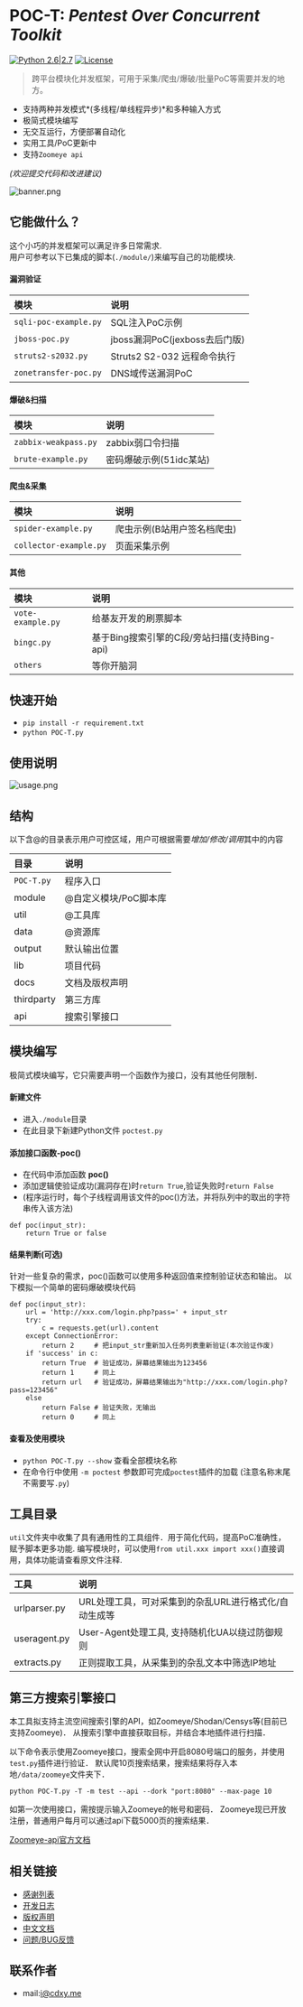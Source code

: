 # POC-T: *Pentest Over Concurrent Toolkit* 
[![Python 2.6|2.7](https://img.shields.io/badge/python-2.6|2.7-yellow.svg)](https://www.python.org/) [![License](https://img.shields.io/badge/license-GPLv2-red.svg)](https://raw.githubusercontent.com/Xyntax/POC-T/master/docs/LICENSE.txt)  

> 跨平台模块化并发框架，可用于采集/爬虫/爆破/批量PoC等需要并发的地方。

* 支持两种并发模式*(多线程/单线程异步)*和多种输入方式
* 极简式模块编写
* 无交互运行，方便部署自动化
* 实用工具/PoC更新中
* 支持`Zoomeye api`

*(欢迎提交代码和改进建议)*
  
![banner.png](https://github.com/Xyntax/POC-T/blob/master/docs/banner.png) 

## 它能做什么？  
这个小巧的并发框架可以满足许多日常需求.  
用户可参考以下已集成的脚本(`./module/`)来编写自己的功能模块.    

#### 漏洞验证 
|模块|说明|
|:---|:---|
|`sqli-poc-example.py`| SQL注入PoC示例|  
|`jboss-poc.py`       | jboss漏洞PoC(jexboss去后门版)|  
|`struts2-s2032.py`   | Struts2 S2-032 远程命令执行|  
|`zonetransfer-poc.py`| DNS域传送漏洞PoC|
  
#### 爆破&扫描 
|模块|说明|
|:---|:---|
|`zabbix-weakpass.py`  |zabbix弱口令扫描|  
|`brute-example.py`    |密码爆破示例(51idc某站)|
  
#### 爬虫&采集
|模块|说明|
|:---|:---|
|`spider-example.py`   |爬虫示例(B站用户签名档爬虫)|  
|`collector-example.py`|页面采集示例|  

  
#### 其他 
|模块|说明|
|:---|:---|
|`vote-example.py`     |给基友开发的刷票脚本|  
|`bingc.py`|基于Bing搜索引擎的C段/旁站扫描(支持Bing-api)|  
|`others`|等你开脑洞|  
  
  
## 快速开始 
* `pip install -r requirement.txt` 
* `python POC-T.py`  

## 使用说明 

![usage.png](https://github.com/Xyntax/POC-T/blob/master/docs/usage.png) 

## 结构  
以下含@的目录表示用户可控区域，用户可根据需要*增加/修改/调用*其中的内容

| 目录 | 说明 |
| :-----  |:-----|
| `POC-T.py` | 程序入口 |
| module   | @自定义模块/PoC脚本库 |
| util     | @工具库 |
| data     | @资源库 |
| output   | 默认输出位置 |
| lib      | 项目代码 |
| docs     | 文档及版权声明 |
| thirdparty | 第三方库 |
| api      | 搜索引擎接口 |

  
## 模块编写
极简式模块编写，它只需要声明一个函数作为接口，没有其他任何限制．

#### 新建文件
* 进入`./module`目录
* 在此目录下新建Python文件 `poctest.py`

#### 添加接口函数-poc()
* 在代码中添加函数 **poc()**
* 添加逻辑使验证成功(漏洞存在)时`return True`,验证失败时`return False`
* (程序运行时，每个子线程调用该文件的poc()方法，并将队列中的取出的字符串传入该方法)
```
def poc(input_str):
    return True or false
```  
#### 结果判断(可选)
针对一些复杂的需求，poc()函数可以使用多种返回值来控制验证状态和输出。
以下模拟一个简单的密码爆破模块代码
```
def poc(input_str):
    url = 'http://xxx.com/login.php?pass=' + input_str
    try:
        c = requests.get(url).content
    except ConnectionError:
        return 2     # 把input_str重新加入任务列表重新验证(本次验证作废)
    if 'success' in c:
        return True  # 验证成功，屏幕结果输出为123456
        return 1     # 同上
        return url   # 验证成功，屏幕结果输出为"http://xxx.com/login.php?pass=123456"
    else
        return False # 验证失败，无输出
        return 0     # 同上

```

#### 查看及使用模块
* `python POC-T.py --show` 查看全部模块名称
* 在命令行中使用 `-m poctest` 参数即可完成`poctest`插件的加载 (注意名称末尾不需要写`.py`)  
  
工具目录 
----
`util`文件夹中收集了具有通用性的工具组件．用于简化代码，提高PoC准确性，赋予脚本更多功能.
编写模块时，可以使用`from util.xxx import xxx()`直接调用，具体功能请查看原文件注释.  
  
|工具|说明|
|:---|:---|
|urlparser.py | URL处理工具，可对采集到的杂乱URL进行格式化/自动生成等|
|useragent.py | User-Agent处理工具, 支持随机化UA以绕过防御规则|
|extracts.py  | 正则提取工具，从采集到的杂乱文本中筛选IP地址|

第三方搜索引擎接口
---------
本工具拟支持主流空间搜索引擎的API，如Zoomeye/Shodan/Censys等(目前已支持Zoomeye)．
从搜索引擎中直接获取目标，并结合本地插件进行扫描．

以下命令表示使用Zoomeye接口，搜索全网中开启8080号端口的服务，并使用`test.py`插件进行验证．
默认爬10页搜索结果，搜索结果将存入本地`/data/zoomeye`文件夹下．

`python POC-T.py -T -m test --api --dork "port:8080" --max-page 10`

如第一次使用接口，需按提示输入Zoomeye的帐号和密码．
Zoomeye现已开放注册，普通用户每月可以通过api下载5000页的搜索结果．

[Zoomeye-api官方文档](https://www.zoomeye.org/api/doc)

相关链接
----
* [感谢列表](./docs/THANKS.md)
* [开发日志](./docs/CHANGELOG.md)
* [版权声明](./docs/LICENSE.txt)
* [中文文档](./docs/USAGE.md)
* [问题/BUG反馈](https://github.com/Xyntax/POC-T/issues)

联系作者
----
* mail:i@cdxy.me  

  
